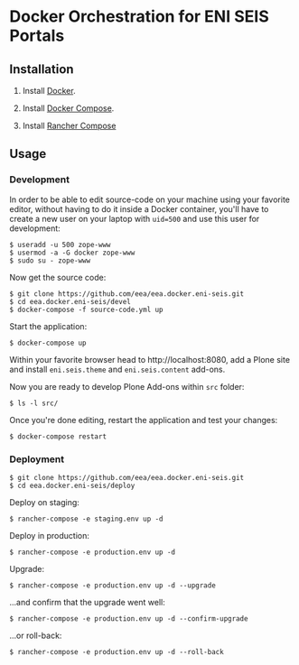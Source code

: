 # Docker Orchestration for ENI SEIS Portals

## Installation

1. Install [Docker](https://www.docker.com/).

2. Install [Docker Compose](https://docs.docker.com/compose/).

3. Install [Rancher Compose](http://www.rancher.com)

## Usage

### Development

In order to be able to edit source-code on your machine using your favorite editor, without having to do it inside a Docker container, you'll have to create a new user on your laptop with `uid=500` and use this user for development:

    $ useradd -u 500 zope-www
    $ usermod -a -G docker zope-www
    $ sudo su - zope-www

Now get the source code:

    $ git clone https://github.com/eea/eea.docker.eni-seis.git
    $ cd eea.docker.eni-seis/devel
    $ docker-compose -f source-code.yml up

Start the application:

    $ docker-compose up

Within your favorite browser head to http://localhost:8080,
add a Plone site and install `eni.seis.theme` and `eni.seis.content` add-ons.

Now you are ready to develop Plone Add-ons within `src` folder:

    $ ls -l src/

Once you're done editing, restart the application and test your changes:

    $ docker-compose restart


### Deployment

    $ git clone https://github.com/eea/eea.docker.eni-seis.git
    $ cd eea.docker.eni-seis/deploy

Deploy on staging:

    $ rancher-compose -e staging.env up -d

Deploy in production:

    $ rancher-compose -e production.env up -d

Upgrade:

    $ rancher-compose -e production.env up -d --upgrade

...and confirm that the upgrade went well:

    $ rancher-compose -e production.env up -d --confirm-upgrade

...or roll-back:

    $ rancher-compose -e production.env up -d --roll-back
